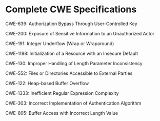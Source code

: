 

# Complete CWE Specifications

CWE-639: Authorization Bypass Through User-Controlled Key

CWE-200: Exposure of Sensitive Information to an Unauthorized Actor

CWE-191: Integer Underflow (Wrap or Wraparound)

CWE-1188: Initialization of a Resource with an Insecure Default

CWE-130: Improper Handling of Length Parameter Inconsistency

CWE-552: Files or Directories Accessible to External Parties

CWE-122: Heap-based Buffer Overflow

CWE-1333: Inefficient Regular Expression Complexity

CWE-303: Incorrect Implementation of Authentication Algorithm

CWE-805: Buffer Access with Incorrect Length Value